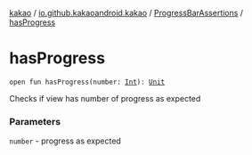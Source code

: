 [kakao](../../index.md) / [io.github.kakaoandroid.kakao](../index.md) / [ProgressBarAssertions](index.md) / [hasProgress](./has-progress.md)

# hasProgress

`open fun hasProgress(number: `[`Int`](https://kotlinlang.org/api/latest/jvm/stdlib/kotlin/-int/index.html)`): `[`Unit`](https://kotlinlang.org/api/latest/jvm/stdlib/kotlin/-unit/index.html)

Checks if view has number of progress as expected

### Parameters

`number` - progress as expected